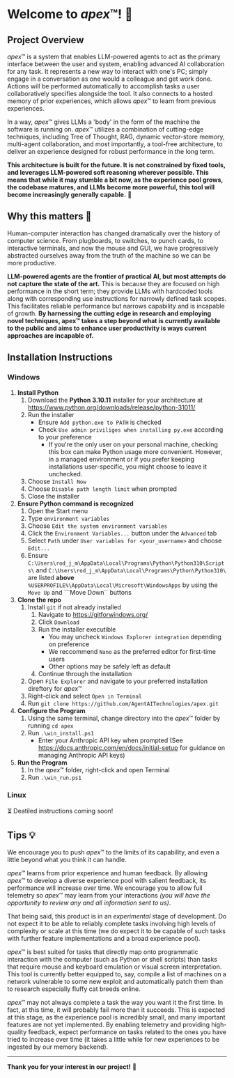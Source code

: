 # Welcome to *apex*™! 🚀

## Project Overview
*apex*™ is a system that enables LLM-powered agents to act as the primary interface between the user and system, enabling advanced AI collaboration for any task. It represents a new way to interact with one's PC; simply engage in a conversation as one would a colleague and get work done. Actions will be performed automatically to accomplish tasks a user collaboratively specifies alongside the tool. It also connects to a hosted memory of prior experiences, which allows *apex*™ to learn from previous experiences. 

In a way, *apex*™ gives LLMs a 'body' in the form of the machine the software is running on. *apex*™ utilizes a combination of cutting-edge techniques, including Tree of Thought, RAG, dynamic vector-store memory, multi-agent collaboration, and most importantly, a tool-free architecture, to deliver an experience designed for robust performance in the long term. 

__This architecture is built for the future. It is not constrained by fixed tools, and leverages LLM-powered soft reasoning wherever possible. This means that while it may stumble a bit now, as the experience pool grows, the codebase matures, and LLMs become more powerful, this tool will become increasingly generally capable.__ 🌱

## Why this matters 🌟

Human-computer interaction has changed dramatically over the history of computer science. From plugboards, to switches, to punch cards, to interactive terminals, and now the mouse and GUI, we have progressively abstracted ourselves away from the truth of the machine so we can be more productive. 

__LLM-powered agents are the frontier of practical AI, but most attempts do not capture the state of the art.__ This is because they are focused on high performance in the short term; they provide LLMs with hardcoded tools along with corresponding use instructions for narrowly defined task scopes. This facilitates reliable performance but narrows capability and is incapable of growth. __By harnessing the cutting edge in research and employing novel techniques, apex™ takes a step beyond what is currently available to the public and aims to enhance user productivity is ways current approaches are incapable of.__

## Installation Instructions

### Windows
1. __Install Python__
    1. Download the __Python 3.10.11__ installer for your architecture at https://www.python.org/downloads/release/python-31011/
    2. Run the installer
        - Ensure ```Add python.exe to PATH``` is checked
        - Check ```Use admin priviliges when installing py.exe``` according to your preference
            - If you're the only user on your personal machine, checking this box can make Python usage more convenient. However, in a managed environment or if you prefer keeping installations user-specific, you might choose to leave it unchecked.
    3. Choose ```Install Now```
    4. Choose ```Disable path length limit``` when prompted
    5. Close the installer
2. __Ensure Python command is recognized__
    1. Open the Start menu
    2. Type ```environment variables```
    3. Choose ```Edit the system environment variables```
    4. Click the ```Environment Variables...``` button under the ```Advanced``` tab
    5. Select ```Path``` under ```User variables for <your_username>``` and choose ```Edit...```
    6. Ensure ```C:\Users\rod_j_m\AppData\Local\Programs\Python\Python310\Scripts\``` and ```C:\Users\rod_j_m\AppData\Local\Programs\Python\Python310\``` are listed __above__ ```%USERPROFILE%\AppData\Local\Microsoft\WindowsApps``` by using the ```Move Up``` and ```Move Down`` buttons
3. __Clone the repo__
    1. Install ```git``` if not already installed
        1. Navigate to https://gitforwindows.org/
        2. Click ```Download```
        3. Run the installer executible
            - You may uncheck ```Windows Explorer integration``` depending on preference
            - We reccommend ```Nano``` as the preferred editor for first-time users
            - Other options may be safely left as default
        4. Continue through the installation
    2. Open ```File Explorer``` and navigate to your preferred installation direftory for *apex*™
    3. Right-click and select ```Open in Terminal```
    4. Run ```git clone https://github.com/AgentAITechnologies/apex.git```
4. __Configure the Program__
    1. Using the same terminal, change directory into the *apex*™ folder by running ```cd apex```
    2. Run ```.\win_install.ps1```
        - Enter your Anthropic API key when prompted (See https://docs.anthropic.com/en/docs/initial-setup for guidance on managing Anthropic API keys)
5. __Run the Program__
    1. In the *apex*™ folder, right-click and open Terminal
    1. Run ```.\win_run.ps1```

### Linux
⏳ Deatiled instructions coming soon!

## Tips 💡
We encourage you to push *apex*™ to the limits of its capability, and even a little beyond what you think it can handle.

*apex*™ learns from prior experience and human feedback. By allowing *apex*™ to develop a diverse experience pool with salient feedback, its performance will increase over time. We encourage you to allow full telemetry so *apex*™ may learn from your interactions *(you will have the opportunity to review any and all information sent to us)*.

That being said, this product is in an *experimental* stage of development. Do not expect it to be able to reliably complete tasks involving high levels of complexity or scale at this time (we do expect it to be capable of such tasks with further feature implementations and a broad experience pool).

*apex*™ is best suited for tasks that directly map onto programmatic interaction with the computer (such as Python or shell scripts) than tasks that require mouse and keyboard emulation or visual screen interpretation. This tool is currently better equipped to, say, compile a list of machines on a network vulnerable to some new exploit and automatically patch them than to research especially fluffy cat breeds online.

*apex*™ may not always complete a task the way you want it the first time. In fact, at this time, it will probably fail more than it succeeds. This is expected at this stage, as the experience pool is incredibly small, and many important features are not yet implemented. By enabling telemetry and providing high-quality feedback, expect performance on tasks related to the ones you have tried to increase over time (it takes a little while for new experiences to be ingested by our memory backend).


---

__Thank you for your interest in our project!__ 🙏